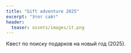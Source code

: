 ```yaml
---
title: "Gift adventure 2025"
excerpt: "Этот сайт"
header:
  teaser: assets/images/it.png
---
```


Квест по поиску подарков на новый год (2025).